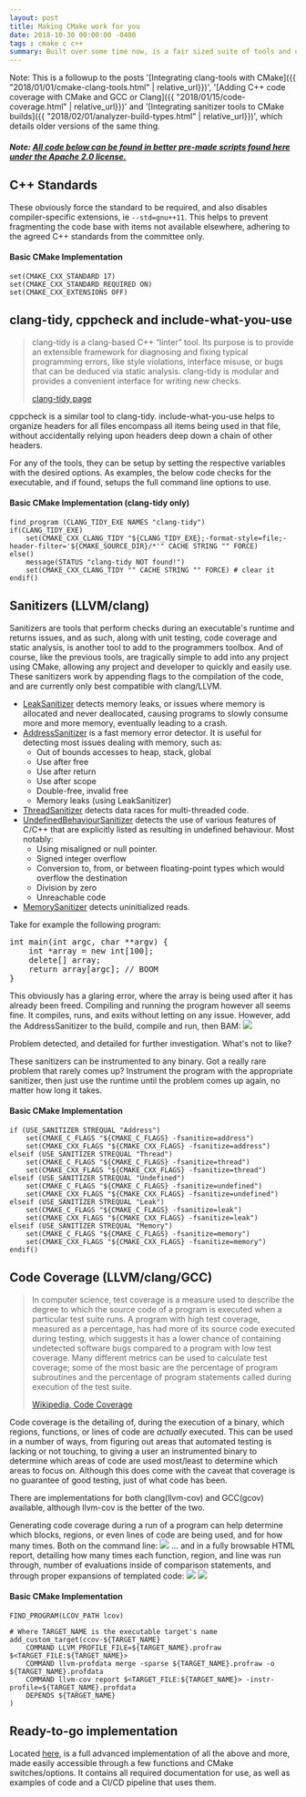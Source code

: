 ```yaml
---
layout: post
title: Making CMake work for you
date: 2018-10-30 00:00:00 -0400
tags : cmake c c++
summary: Built over some time now, is a fair sized suite of tools and utilities to improve the CMake compilation experience.
---
```

Note: This is a followup to the posts '[Integrating clang-tools with CMake]({{ "2018/01/01/cmake-clang-tools.html" | relative_url}})', '[Adding C++ code coverage with CMake and GCC or Clang]({{ "2018/01/15/code-coverage.html" | relative_url}})' and '[Integrating sanitizer tools to CMake builds]({{ "2018/02/01/analyzer-build-types.html" | relative_url}})', which details older versions of the same thing.

##### Note: [All code below can be found in better pre-made scripts found here under the Apache 2.0 license.](https://github.com/StableCoder/cmake-scripts)

## C++ Standards

These obviously force the standard to be required, and also disables compiler-specific extensions, ie `--std=gnu++11`. This helps to prevent fragmenting the code base with items not available elsewhere, adhering to the agreed C++ standards from the committee only.

#### Basic CMake Implementation

```
set(CMAKE_CXX_STANDARD 17)
set(CMAKE_CXX_STANDARD_REQUIRED ON)
set(CMAKE_CXX_EXTENSIONS OFF)
```

## clang-tidy, cppcheck and include-what-you-use

> clang-tidy is a clang-based C++ “linter” tool. Its purpose is to provide an extensible framework for diagnosing and fixing typical programming errors, like style violations, interface misuse, or bugs that can be deduced via static analysis. clang-tidy is modular and provides a convenient interface for writing new checks.
>
> [clang-tidy page](https://clang.llvm.org/extra/clang-tidy/)

cppcheck is a similar tool to clang-tidy. include-what-you-use helps to organize headers for all files encompass all items being used in that file, without accidentally relying upon headers deep down a chain of other headers.

For any of the tools, they can be setup by setting the respective variables with the desired options. As examples, the below code checks for the executable, and if found, setups the full command line options to use.

#### Basic CMake Implementation (clang-tidy only)

```
find_program (CLANG_TIDY_EXE NAMES "clang-tidy")
if(CLANG_TIDY_EXE)
    set(CMAKE_CXX_CLANG_TIDY "${CLANG_TIDY_EXE};-format-style=file;-header-filter='${CMAKE_SOURCE_DIR}/*'" CACHE STRING "" FORCE)
else()
    message(STATUS "clang-tidy NOT found!")
    set(CMAKE_CXX_CLANG_TIDY "" CACHE STRING "" FORCE) # clear it
endif()
```

## Sanitizers (LLVM/clang)

Sanitizers are tools that perform checks during an executable's runtime and returns issues, and as such, along with unit testing, code coverage and static analysis, is another tool to add to the programmers toolbox. And of course, like the previous tools, are tragically simple to add into any project using CMake, allowing any project and developer to quickly and easily use. These sanitizers work by appending flags to the compilation of the code, and are currently only best compatible with clang/LLVM.
- [LeakSanitizer](https://clang.llvm.org/docs/LeakSanitizer.html) detects memory leaks, or issues where memory is allocated and never deallocated, causing programs to slowly consume more and more memory, eventually leading to a crash.
- [AddressSanitizer](https://clang.llvm.org/docs/AddressSanitizer.html) is a fast memory error detector. It is useful for detecting most issues dealing with memory, such as:
    - Out of bounds accesses to heap, stack, global
    - Use after free
    - Use after return
    - Use after scope
    - Double-free, invalid free
    - Memory leaks (using LeakSanitizer)
- [ThreadSanitizer](https://clang.llvm.org/docs/ThreadSanitizer.html) detects data races for multi-threaded code.
- [UndefinedBehaviourSanitizer](https://clang.llvm.org/docs/UndefinedBehaviorSanitizer.html) detects the use of various features of C/C++ that are explicitly listed as resulting in undefined behaviour. Most notably:
    - Using misaligned or null pointer.
    - Signed integer overflow
    - Conversion to, from, or between floating-point types which would overflow the destination
    - Division by zero
    - Unreachable code
- [MemorySanitizer](https://clang.llvm.org/docs/MemorySanitizer.html) detects uninitialized reads.

Take for example the following program:
<pre class="brush: cpp">
int main(int argc, char **argv) {
    int *array = new int[100];
    delete[] array;
    return array[argc]; // BOOM
}
</pre>
This obviously has a glaring error, where the array is being used after it has already been freed. Compiling and running the program however all seems fine. It compiles, runs, and exits without letting on any issue. However, add the AddressSanitizer to the build, compile and run, then BAM:
<span class="image fit">
    <img src="/assets/posts/cmake-helper-suite/asan.png" />
</span>

Problem detected, and detailed for further investigation. What's not to like?

These sanitizers can be instrumented to any binary. Got a really rare problem that rarely comes up? Instrument the program with the appropriate sanitizer, then just use the runtime until the problem comes up again, no matter how long it takes.

#### Basic CMake Implementation

```
if (USE_SANITIZER STREQUAL "Address")
    set(CMAKE_C_FLAGS "${CMAKE_C_FLAGS} -fsanitize=address")
    set(CMAKE_CXX_FLAGS "${CMAKE_CXX_FLAGS} -fsanitize=address")
elseif (USE_SANITIZER STREQUAL "Thread")
    set(CMAKE_C_FLAGS "${CMAKE_C_FLAGS} -fsanitize=thread")
    set(CMAKE_CXX_FLAGS "${CMAKE_CXX_FLAGS} -fsanitize=thread")
elseif (USE_SANITIZER STREQUAL "Undefined")
    set(CMAKE_C_FLAGS "${CMAKE_C_FLAGS} -fsanitize=undefined")
    set(CMAKE_CXX_FLAGS "${CMAKE_CXX_FLAGS} -fsanitize=undefined")
elseif (USE_SANITIZER STREQUAL "Leak")
    set(CMAKE_C_FLAGS "${CMAKE_C_FLAGS} -fsanitize=leak")
    set(CMAKE_CXX_FLAGS "${CMAKE_CXX_FLAGS} -fsanitize=leak")
elseif (USE_SANITIZER STREQUAL "Memory")
    set(CMAKE_C_FLAGS "${CMAKE_C_FLAGS} -fsanitize=memory")
    set(CMAKE_CXX_FLAGS "${CMAKE_CXX_FLAGS} -fsanitize=memory")
endif()
```

## Code Coverage (LLVM/clang/GCC)

> In computer science, test coverage is a measure used to describe the degree to which the source code of a program is executed when a particular test suite runs. A program with high test coverage, measured as a percentage, has had more of its source code executed during testing, which suggests it has a lower chance of containing undetected software bugs compared to a program with low test coverage. Many different metrics can be used to calculate test coverage; some of the most basic are the percentage of program subroutines and the percentage of program statements called during execution of the test suite. 
>
> [Wikipedia, Code Coverage](https://en.wikipedia.org/wiki/Code_coverage)

Code coverage is the detailing of, during the execution of a binary, which regions, functions, or lines of code are *actually* executed. This can be used in a number of ways, from figuring out areas that automated testing is lacking or not touching, to giving a user an instrumented binary to determine which areas of code are used most/least to determine which areas to focus on. Although this does come with the caveat that coverage is no guarantee of good testing, just of what code has been.

There are implementations for both clang(llvm-cov) and GCC(gcov) available, although llvm-cov is the better of the two.

Generating code coverage during a run of a program can help determine which blocks, regions, or even lines of code are being used, and for how many times. Both on the command line:
<span class="image fit">
    <img src="/assets/posts/cmake-helper-suite/ccov-report.png" />
</span>
... and in a fully browsable HTML report, detailing how many times each function, region, and line was run through, number of evaluations inside of comparison statements, and through proper expansions of templated code:
<span class="image fit">
    <img src="/assets/posts/cmake-helper-suite/ccov-html-report.png" />
</span>
<span class="image fit">
    <img src="/assets/posts/cmake-helper-suite/ccov-html-detail.png" />
</span>

#### Basic CMake Implementation

```
FIND_PROGRAM(LCOV_PATH lcov)

# Where TARGET_NAME is the executable target's name
add_custom_target(ccov-${TARGET_NAME}
    COMMAND LLVM_PROFILE_FILE=${TARGET_NAME}.profraw $<TARGET_FILE:${TARGET_NAME}>
    COMMAND llvm-profdata merge -sparse ${TARGET_NAME}.profraw -o ${TARGET_NAME}.profdata
    COMMAND llvm-cov report $<TARGET_FILE:${TARGET_NAME}> -instr-profile=${TARGET_NAME}.profdata
    DEPENDS ${TARGET_NAME}
)
```

## Ready-to-go implementation

Located [here](https://github.com/StableCoder/cmake-scripts), is a full advanced implementation of all the above and more, made easily accessible through a few functions and CMake switches/options. It contains all required documentation for use, as well as examples of code and a CI/CD pipeline that uses them.